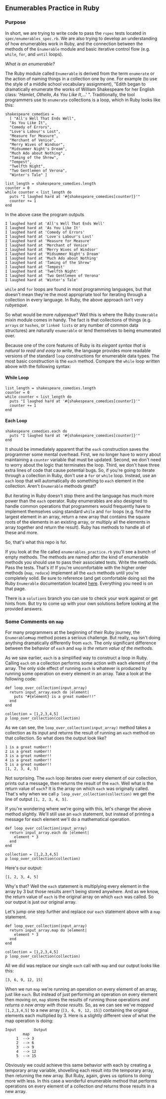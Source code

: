 ## Enumerables Practice in Ruby

### Purpose

In short, we are trying to write code to pass the `rspec` tests located in `spec/enumerables_spec.rb`. We are also trying to develop an understanding of how enumerables work in Ruby, and the connection between the methods of the `Enumerable` module and basic iterative control flow (e.g. `while`, `for`, and `until` loops).

*What is an enumerable?* 

The Ruby module called `Enumerable` is derived from the term `enumerate` or the action of naming things in a collection one by one. For example (to use the style of a middle school vocabulary assignment), "Edith began to dramatically enumerate the works of William Shakespeare for her English class: '*Hamlet*, *Othello*, *As You Like It*,...' ". Traditionally, the tool programmers use to `enumerate` collections is a loop, which in Ruby looks like this:
```
shakespeare_comedies =
  [ "All's Well That Ends Well",
  "As You Like It",
  "Comedy of Errors",
  "Love's Labour's Lost",
  "Measure for Measure",
  "Merchant of Venice",
  "Merry Wives of Windsor",
  "Midsummer Night's Dream",
  "Much Ado about Nothing",
  "Taming of the Shrew",
  "Tempest",
  "Twelfth Night",
  "Two Gentlemen of Verona",
  "Winter's Tale" ]

list_length = shakespeare_comedies.length
counter = 0
while counter < list_length do
  puts "I laughed hard at '#{shakespeare_comedies[counter]}'"
  counter += 1
end
```

In the above case the program outputs 
```
I laughed hard at 'All's Well That Ends Well'
I laughed hard at 'As You Like It'
I laughed hard at 'Comedy of Errors'
I laughed hard at 'Love's Labour's Lost'
I laughed hard at 'Measure for Measure'
I laughed hard at 'Merchant of Venice'
I laughed hard at 'Merry Wives of Windsor'
I laughed hard at 'Midsummer Night's Dream'
I laughed hard at 'Much Ado about Nothing'
I laughed hard at 'Taming of the Shrew'
I laughed hard at 'Tempest'
I laughed hard at 'Twelfth Night'
I laughed hard at 'Two Gentlemen of Verona'
I laughed hard at 'Winter's Tale'
```
`while` and `for` loops are found in most programming languages, but that doesn't mean they're the most appropriate tool for iterating through a collection in every language. In Ruby, the above approach isn't very *rubyesque*. 

So what would be more *rubyesque*? Well this is where the Ruby `Enumerable` mixin module comes in handy. The fact is that collections of things (e.g. `arrays` or `hashes`, or `linked lists` or any number of common data structures) are naturally `enumerable` or lend themselves to being enumerated over. 

Because one of the core features of Ruby is its *elegant syntax that is natural to read and easy to write*, the language provides more readable versions of the standard `loop` constructions for enumerable data types. The most basic construction is the `each` method. Compare the `while` loop written above with the following syntax:

#### While Loop
```
list_length = shakespeare_comedies.length
counter = 0
while counter < list_length do
  puts "I laughed hard at '#{shakespeare_comedies[counter]}'"
  counter += 1
end
```
#### Each Loop
```
shakespeare_comedies.each do
  puts "I laughed hard at '#{shakespeare_comedies[counter]}'"
end
```
It should be immediately apparent that the `each` construction saves the programmer some mental overhead. First, we no longer have to worry about maintaining a `counter` variable that must be updated. Second, we don't need to worry about the logic that terminates the loop. Third, we don't have three extra lines of code that cause potential bugs. So, if you're going to iterate through a collection in Ruby, don't use a `for` or `while` loop. Instead, use an `each` loop that will automatically do something to `each` element in the collection. Aren't `Enumerable` methods great?

But iterating in Ruby doesn't stop there and the language has much more power than the `each` operator. Ruby enumerables are also designed to handle common operations that programmers would frequently have to implement themselves using standard `while` and `for` loops (e.g. find the largest element in an array, return a new array that contains the square roots of the elements in an existing array, or multiply all the elements in array together and return the result). Ruby has methods to handle all of these and more.

So, that's what this repo is for.

If you look at the file called `enumerables_practice.rb` you'll see a bunch of empty methods. The methods are named after the kind of enumerable methods you should use to pass their associated tests. Write the methods. Pass the tests. That's it! If you're uncomfortable with the higher order methods (`map`, `reduce`) implement all the `each` methods until you're completely solid. Be sure to reference (and get comfortable doing so) the Ruby `Enumerable` documentation located [here](https://ruby-doc.org/core-2.4.2/Enumerable.html). Everything you need is on that page.

There is a `solutions` branch you can use to check your work against or get hints from. But try to come up with your own solutions before looking at the provided answers.

### Some Comments on `map`
For many programmers at the beginning of their Ruby journey, the `Enumerable#map` method poses a serious challenge. But really, `map` isn't doing anything dramatically differently from `each`. The only significant difference between the behavior of `each` and `map` *is the return value of the methods*. 

As we saw earlier, `each` is a simplified way to construct a loop in Ruby. Calling `each` on a collection performs some action with each element of the array. The only side effect of running `each` is whatever is produced by running some operation on every element in an array. Take a look at the following code:
```
def loop_over_collection(input_array)
  return input_array.each do |element|
    puts "#{element} is a great number!!"
  end
end

collection = [1,2,3,4,5]
p loop_over_collection(collection)
```
As we can see, the `loop_over_collection(input_array)` method takes a collection as its input and returns the result of running an `each` method on that collection. So what does the output look like?
```
1 is a great number!!
2 is a great number!!
3 is a great number!!
4 is a great number!!
5 is a great number!!
[1, 2, 3, 4, 5]
```
Not surprising. The `each` loop iterates over every element of our collection, prints out a message, then returns the result of the `each`. Well what is the return value of `each`? It is the array on which `each` was originally called. That's why when we call `p loop_over_collection(collection)` we get the line of output `[1, 2, 3, 4, 5]`. 

If you're wondering where we're going with this, let's change the above method slightly. We'll still use an `each` statement, but instead of printing a message for each element we'll do a mathematical operation.
```
def loop_over_collection(input_array)
  return input_array.each do |element|
    element * 3
  end
end

collection = [1,2,3,4,5]
p loop_over_collection(collection)
```
Here's our output:
```
[1, 2, 3, 4, 5]
```
Why's that? Well the `each` statement is multiplying every element in the array by 3 but those results aren't being stored anywhere. And as we know, the return value of `each` is the original array on which `each` was called. So our output is just our original array. 

Let's jump one step further and replace our `each` statement above with a `map` statement. 
```
def loop_over_collection(input_array)
  return input_array.map do |element|
    element * 3
  end
end

collection = [1,2,3,4,5]
p loop_over_collection(collection)
```
All we did was replace our single `each` call with `map` and our output looks like this: 
```
[3, 6, 9, 12, 15]
```
When we run `map` we're running an operation on every element of an array, just like `each`. But instead of just performing an operation on every element then moving on, `map` stores the results of running those operations *and returns a new array with those results*. So, as we can see we've *mapped* `[1,2,3,4,5]` to a new array (`[3, 6, 9, 12, 15]`) containing the original elements each multiplied by 3. Here is a slightly different view of what the map operation is doing:
```
Input        Output
        map
     1  --> 3
     2  --> 6
     3  --> 9
     4  --> 12
     5  --> 15
```
Obviously we could achieve this same behavior with each by creating a temporary array variable, shovelling each result into the temporary array, then returning the new array. But Ruby, again, gives us options to doing more with less. In this case a wonderful enumerable method that performs operations on every element of a collection *and* returns those results in a new array. 
